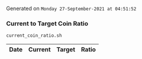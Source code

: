 Generated on `Monday 27-September-2021 at 04:51:52`

### Current to Target Coin Ratio
`current_coin_ratio.sh`

Date|Current|Target|Ratio
---|---|---|---
